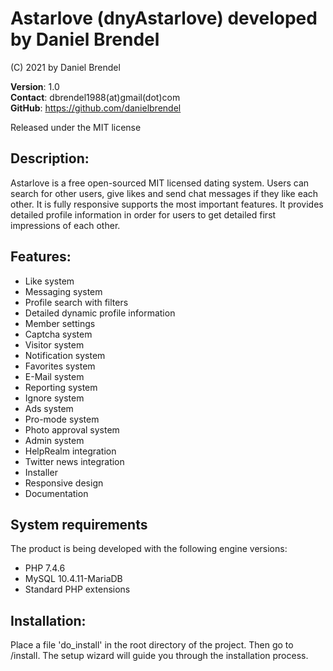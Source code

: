 # Astarlove (dnyAstarlove) developed by Daniel Brendel

(C) 2021 by Daniel Brendel

**Version**: 1.0\
**Contact**: dbrendel1988(at)gmail(dot)com\
**GitHub**: https://github.com/danielbrendel

Released under the MIT license

## Description:
Astarlove is a free open-sourced MIT licensed dating system. Users can search for other users,
give likes and send chat messages if they like each other. It is fully responsive supports the
most important features. It provides detailed profile information in order for users to get
detailed first impressions of each other.

## Features:
+ Like system
+ Messaging system
+ Profile search with filters
+ Detailed dynamic profile information
+ Member settings
+ Captcha system
+ Visitor system
+ Notification system
+ Favorites system
+ E-Mail system
+ Reporting system
+ Ignore system
+ Ads system
+ Pro-mode system
+ Photo approval system
+ Admin system
+ HelpRealm integration
+ Twitter news integration
+ Installer
+ Responsive design
+ Documentation

## System requirements
The product is being developed with the following engine versions:
+ PHP 7.4.6
+ MySQL 10.4.11-MariaDB
+ Standard PHP extensions

## Installation:
Place a file 'do_install' in the root directory of the project.
Then go to /install. The setup wizard will guide you through the
installation process.